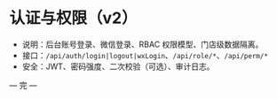 # 认证与权限（v2）

- 说明：后台账号登录、微信登录、RBAC 权限模型、门店级数据隔离。
- 接口：`/api/auth/login|logout|wxLogin`、`/api/role/*`、`/api/perm/*`
- 安全：JWT、密码强度、二次校验（可选）、审计日志。

— 完 —